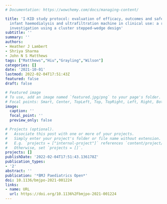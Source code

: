 ```yaml
---
# Documentation: https://wowchemy.com/docs/managing-content/

title: 'I-KID study protocol: evaluation of efficacy, outcomes and safety of a new
  infant haemodialysis and ultrafiltration machine in clinical use: a randomised clinical
  investigation using a cluster stepped-wedge design'
subtitle: ''
summary: ''
authors:
- Heather J Lambert
- Shriya Sharma
- John N S Matthews
tags: ["Matthews","Hiu","Grayling","Wilson"]
categories: []
date: '2021-10-01'
lastmod: 2022-02-04T17:51:43Z
featured: false
draft: false

# Featured image
# To use, add an image named `featured.jpg/png` to your page's folder.
# Focal points: Smart, Center, TopLeft, Top, TopRight, Left, Right, BottomLeft, Bottom, BottomRight.
image:
  caption: ''
  focal_point: ''
  preview_only: false

# Projects (optional).
#   Associate this post with one or more of your projects.
#   Simply enter your project's folder or file name without extension.
#   E.g. `projects = ["internal-project"]` references `content/project/deep-learning/index.md`.
#   Otherwise, set `projects = []`.
projects: []
publishDate: '2022-02-04T17:51:43.136178Z'
publication_types:
- '2'
abstract: ''
publication: '*BMJ Paediatrics Open*'
doi: 10.1136/bmjpo-2021-001224
links:
- name: URL
  url: https://doi.org/10.1136%2Fbmjpo-2021-001224
---
```


